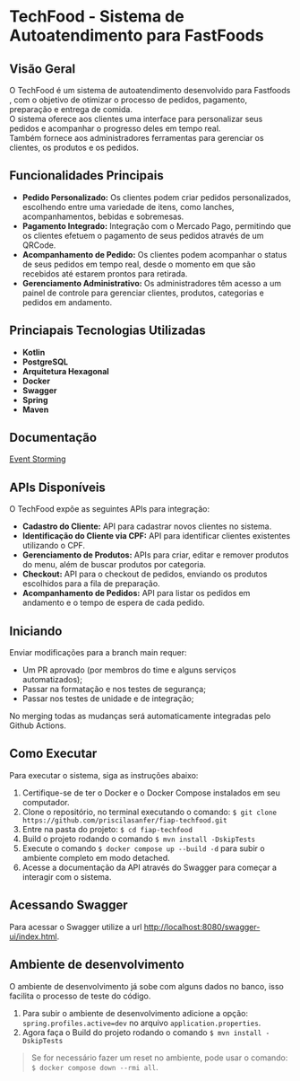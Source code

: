 # TechFood - Sistema de Autoatendimento para FastFoods

## Visão Geral

O TechFood é um sistema de autoatendimento desenvolvido para Fastfoods , com o objetivo de otimizar o processo de pedidos, pagamento, preparação e entrega de comida.   
O sistema oferece aos clientes uma interface para personalizar seus pedidos e acompanhar o progresso deles em tempo real.   
Também fornece aos administradores ferramentas para gerenciar os clientes, os produtos e os pedidos.

## Funcionalidades Principais

- **Pedido Personalizado:** Os clientes podem criar pedidos personalizados, escolhendo entre uma variedade de itens, como lanches, acompanhamentos, bebidas e sobremesas.
- **Pagamento Integrado:** Integração com o Mercado Pago, permitindo que os clientes efetuem o pagamento de seus pedidos através de um QRCode.
- **Acompanhamento de Pedido:** Os clientes podem acompanhar o status de seus pedidos em tempo real, desde o momento em que são recebidos até estarem prontos para retirada.
- **Gerenciamento Administrativo:** Os administradores têm acesso a um painel de controle para gerenciar clientes, produtos, categorias e pedidos em andamento.

## Princiapais Tecnologias Utilizadas

- **Kotlin**
- **PostgreSQL**
- **Arquitetura Hexagonal**
- **Docker**
- **Swagger**
- **Spring**
- **Maven**

## Documentação

[Event Storming](https://miro.com/app/board/uXjVPtIvRFs=/)


## APIs Disponíveis

O TechFood expõe as seguintes APIs para integração:

- **Cadastro do Cliente:** API para cadastrar novos clientes no sistema.
- **Identificação do Cliente via CPF:** API para identificar clientes existentes utilizando o CPF.
- **Gerenciamento de Produtos:** APIs para criar, editar e remover produtos do menu, além de buscar produtos por categoria.
- **Checkout:** API para o checkout de pedidos, enviando os produtos escolhidos para a fila de preparação.
- **Acompanhamento de Pedidos:** API para listar os pedidos em andamento e o tempo de espera de cada pedido.

## Iniciando

Enviar modificações para a branch main requer:

- Um PR aprovado (por membros do time e alguns serviços automatizados);
- Passar na formatação e nos testes de segurança;
- Passar nos testes de unidade e de integração;

No merging todas as mudanças será automaticamente integradas pelo Github Actions.

## Como Executar

Para executar o sistema, siga as instruções abaixo:

1. Certifique-se de ter o Docker e o Docker Compose instalados em seu computador.
2. Clone o repositório, no terminal executando o comando: `$ git clone https://github.com/priscilasanfer/fiap-techfood.git`
3. Entre na pasta do projeto: `$ cd fiap-techfood`
4. Build o projeto rodando o comando `$ mvn install -DskipTests`
5. Execute o comando `$ docker compose up --build -d` para subir o ambiente completo em modo detached.
6. Acesse a documentação da API através do Swagger para começar a interagir com o sistema.

## Acessando Swagger

Para acessar o Swagger utilize a url [http://localhost:8080/swagger-ui/index.html](http://localhost:8080/swagger-ui/index.html).

## Ambiente de desenvolvimento

O ambiente de desenvolvimento já sobe com alguns dados no banco, isso facilita o processo de teste do código. 

1. Para subir o ambiente de desenvolvimento adicione a opção: `spring.profiles.active=dev` no arquivo `application.properties`.
2. Agora faça o Build do projeto rodando o comando `$ mvn install -DskipTests`

> Se for necessário fazer um reset no ambiente, pode usar o comando: `$ docker compose down --rmi all`.
